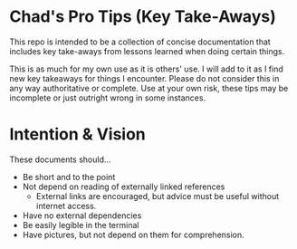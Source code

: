 # Chad's Pro Tips (Key Take-Aways)

This repo is intended to be a collection of concise documentation that includes key take-aways from lessons learned when doing certain things.

This is as much for my own use as it is others' use. I will add to it as I find new key takeaways for things I encounter. Please do not consider this in any way authoritative or complete. Use at your own risk, these tips may be incomplete or just outright wrong in some instances.

# Intention & Vision

These documents should...

- Be short and to the point
- Not depend on reading of externally linked references
  - External links are encouraged, but advice must be useful without internet access.
- Have no external dependencies
- Be easily legible in the terminal
- Have pictures, but not depend on them for comprehension.
